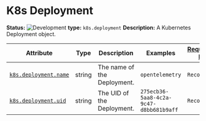 <!-- NOTE: THIS FILE IS AUTOGENERATED. DO NOT EDIT BY HAND. -->
<!-- see templates/registry/markdown/entity_entry.md.j2 -->



# K8s Deployment

**Status:** ![Development](https://img.shields.io/badge/-development-blue)
**type:** `k8s.deployment`
**Description:** A Kubernetes Deployment object.


| Attribute  | Type | Description  | Examples  | [Requirement Level](https://opentelemetry.io/docs/specs/semconv/general/attribute-requirement-level/) | Stability |
|---|---|---|---|---|---|
| [`k8s.deployment.name`](../attributes-registry/k8s.md) | string | The name of the Deployment. | `opentelemetry` | `Recommended` | ![Development](https://img.shields.io/badge/-development-blue) |
| [`k8s.deployment.uid`](../attributes-registry/k8s.md) | string | The UID of the Deployment. | `275ecb36-5aa8-4c2a-9c47-d8bb681b9aff` | `Recommended` | ![Development](https://img.shields.io/badge/-development-blue) |


